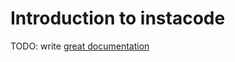 # Introduction to instacode

TODO: write [great documentation](http://jacobian.org/writing/what-to-write/)
